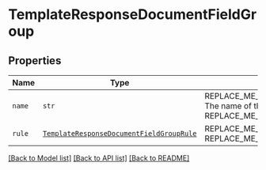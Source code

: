 # TemplateResponseDocumentFieldGroup



## Properties
Name | Type | Description | Notes
------------ | ------------- | ------------- | -------------
| `name` | ```str``` | REPLACE_ME_WITH_DESCRIPTION_BEGIN The name of the form field group. REPLACE_ME_WITH_DESCRIPTION_END |  |
| `rule` | [```TemplateResponseDocumentFieldGroupRule```](TemplateResponseDocumentFieldGroupRule.md) | REPLACE_ME_WITH_DESCRIPTION_BEGIN  REPLACE_ME_WITH_DESCRIPTION_END |  |

[[Back to Model list]](../README.md#documentation-for-models) [[Back to API list]](../README.md#documentation-for-api-endpoints) [[Back to README]](../README.md)

